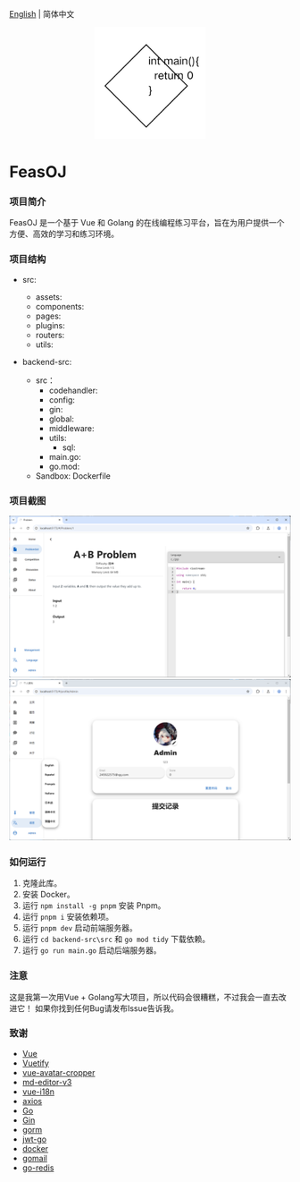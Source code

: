 [English](README.md) | 简体中文
<p align="center">
    <a href="https://github.com/ClaretWheel1481/FeasOJ">
        <img src="public/logo.png" height="200"/>
    </a>
</p>

# FeasOJ
### 项目简介
FeasOJ 是一个基于 Vue 和 Golang 的在线编程练习平台，旨在为用户提供一个方便、高效的学习和练习环境。

### 项目结构
- src:
  - assets:
  - components:
  - pages:
  - plugins:
  - routers:
  - utils:

- backend-src:
  - src：
    - codehandler:
    - config:
    - gin:
    - global:
    - middleware:
    - utils:
      - sql:
    - main.go:
    - go.mod:
  - Sandbox: Dockerfile

### 项目截图
![image](/assets/Screenshot1.png)
![image](/assets/Screenshot2.png)

### 如何运行

1. 克隆此库。
2. 安装 Docker。
3. 运行 `npm install -g pnpm` 安装 Pnpm。
4. 运行 `pnpm i` 安装依赖项。
5. 运行 `pnpm dev` 启动前端服务器。
6. 运行 `cd backend-src\src` 和 `go mod tidy` 下载依赖。
7. 运行 `go run main.go` 启动后端服务器。

### 注意

这是我第一次用Vue + Golang写大项目，所以代码会很糟糕，不过我会一直去改进它！
如果你找到任何Bug请发布Issue告诉我。

### 致谢

- [Vue](https://github.com/vuejs/vue)
- [Vuetify](https://github.com/vuetifyjs/vuetify)
- [vue-avatar-cropper](https://github.com/overtrue/vue-avatar-cropper)
- [md-editor-v3](https://github.com/imzbf/md-editor-v3)
- [vue-i18n](https://github.com/intlify/vue-i18n)
- [axios](https://github.com/axios/axios)
- [Go](https://github.com/golang/go)
- [Gin](https://github.com/gin-gonic/gin)
- [gorm](https://github.com/go-gorm/gorm)
- [jwt-go](https://github.com/golang-jwt/jwt)
- [docker](https://github.com/moby/moby)
- [gomail](https://github.com/go-gomail/gomail)
- [go-redis](https://github.com/redis/go-redis)